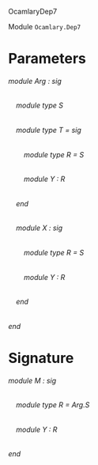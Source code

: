 OcamlaryDep7

Module  `` Ocamlary.Dep7 `` 


# Parameters

###### module Arg : sig

######     module type S

######     module type T = sig

######         module type R = S

######         module Y : R


######     end

######     module X : sig

######         module type R = S

######         module Y : R


######     end


###### end


# Signature

###### module M : sig

######     module type R = Arg.S

######     module Y : R


###### end


